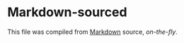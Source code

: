 # Markdown-sourced

This file was compiled from [Markdown](https://daringfireball.net/projects/markdown/) source, *on-the-fly*.